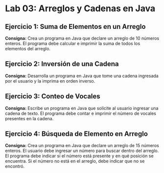 # Lab 03: Arreglos y Cadenas en Java

## Ejercicio 1: Suma de Elementos en un Arreglo

**Consigna:** Crea un programa en Java que declare un arreglo de 10 números enteros. El programa debe calcular e imprimir la suma de todos los elementos del arreglo.

## Ejercicio 2: Inversión de una Cadena

**Consigna:** Desarrolla un programa en Java que tome una cadena ingresada por el usuario y la imprima en orden inverso.

## Ejercicio 3: Conteo de Vocales

**Consigna:** Escribe un programa en Java que solicite al usuario ingresar una cadena de texto. El programa debe contar e imprimir el número de vocales presentes en la cadena.

## Ejercicio 4: Búsqueda de Elemento en Arreglo

**Consigna:** Crea un programa en Java que declare un arreglo de 15 números enteros. El usuario debe ingresar un número para buscar dentro del arreglo. El programa debe indicar si el número está presente y en qué posición se encuentra. Si el número no está en el arreglo, debe indicar que no se encontró.
